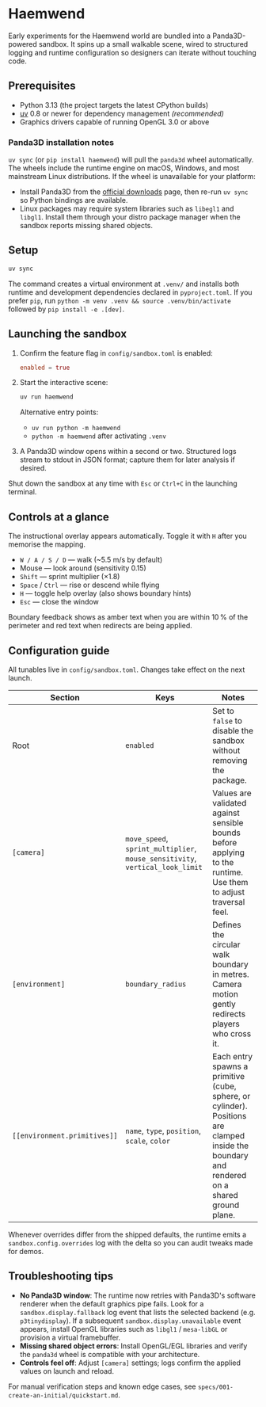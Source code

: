 # Haemwend

Early experiments for the Haemwend world are bundled into a Panda3D-powered sandbox. It spins up a small walkable scene, wired to structured logging and runtime configuration so designers can iterate without touching code.

## Prerequisites

- Python 3.13 (the project targets the latest CPython builds)
- [uv](https://docs.astral.sh/uv/) 0.8 or newer for dependency management *(recommended)*
- Graphics drivers capable of running OpenGL 3.0 or above

### Panda3D installation notes

`uv sync` (or `pip install haemwend`) will pull the `panda3d` wheel automatically. The wheels include the runtime engine on macOS, Windows, and most mainstream Linux distributions. If the wheel is unavailable for your platform:

- Install Panda3D from the [official downloads](https://www.panda3d.org/download.php) page, then re-run `uv sync` so Python bindings are available.
- Linux packages may require system libraries such as `libegl1` and `libgl1`. Install them through your distro package manager when the sandbox reports missing shared objects.

## Setup

```bash
uv sync
```

The command creates a virtual environment at `.venv/` and installs both runtime and development dependencies declared in `pyproject.toml`. If you prefer `pip`, run `python -m venv .venv && source .venv/bin/activate` followed by `pip install -e .[dev]`.

## Launching the sandbox

1. Confirm the feature flag in `config/sandbox.toml` is enabled:

   ```toml
   enabled = true
   ```

2. Start the interactive scene:

   ```bash
   uv run haemwend
   ```

   Alternative entry points:

   - `uv run python -m haemwend`
   - `python -m haemwend` after activating `.venv`

3. A Panda3D window opens within a second or two. Structured logs stream to stdout in JSON format; capture them for later analysis if desired.

Shut down the sandbox at any time with `Esc` or `Ctrl+C` in the launching terminal.

## Controls at a glance

The instructional overlay appears automatically. Toggle it with `H` after you memorise the mapping.

- `W / A / S / D` — walk (~5.5 m/s by default)
- Mouse — look around (sensitivity 0.15)
- `Shift` — sprint multiplier (×1.8)
- `Space` / `Ctrl` — rise or descend while flying
- `H` — toggle help overlay (also shows boundary hints)
- `Esc` — close the window

Boundary feedback shows as amber text when you are within 10 % of the perimeter and red text when redirects are being applied.

## Configuration guide

All tunables live in `config/sandbox.toml`. Changes take effect on the next launch.

| Section | Keys | Notes |
| --- | --- | --- |
| Root | `enabled` | Set to `false` to disable the sandbox without removing the package. |
| `[camera]` | `move_speed`, `sprint_multiplier`, `mouse_sensitivity`, `vertical_look_limit` | Values are validated against sensible bounds before applying to the runtime. Use them to adjust traversal feel. |
| `[environment]` | `boundary_radius` | Defines the circular walk boundary in metres. Camera motion gently redirects players who cross it. |
| `[[environment.primitives]]` | `name`, `type`, `position`, `scale`, `color` | Each entry spawns a primitive (cube, sphere, or cylinder). Positions are clamped inside the boundary and rendered on a shared ground plane. |

Whenever overrides differ from the shipped defaults, the runtime emits a `sandbox.config.overrides` log with the delta so you can audit tweaks made for demos.

## Troubleshooting tips

- **No Panda3D window**: The runtime now retries with Panda3D's software renderer when the default graphics pipe fails. Look for a `sandbox.display.fallback` log event that lists the selected backend (e.g. `p3tinydisplay`). If a subsequent `sandbox.display.unavailable` event appears, install OpenGL libraries such as `libgl1` / `mesa-libGL` or provision a virtual framebuffer.
- **Missing shared object errors**: Install OpenGL/EGL libraries and verify the `panda3d` wheel is compatible with your architecture.
- **Controls feel off**: Adjust `[camera]` settings; logs confirm the applied values on launch and reload.

For manual verification steps and known edge cases, see `specs/001-create-an-initial/quickstart.md`.
